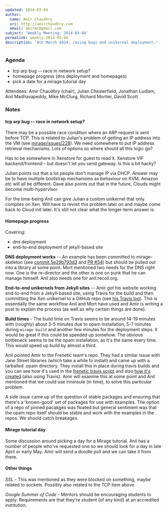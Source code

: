 ```yaml
---
updated: 2014-03-04
author:
  name: Amir Chaudhry
  uri: http://amirchaudhry.com
  email: amirmc@gmail.com
subject: 'Weekly Meeting: 2014-03-04'
permalink: weekly-2014-03-04
description: '4th March 2014: racing bugs and unikernel deployment.'
---
```


### Agenda

* tcp arp bug -- race in network setup?
* homepage progress (dns deployment and homepages)
* pick a date for a mirage tutorial day

Attendees: Amir Chaudhry (chair), Julian Chesterfield, Jonathan Ludlam,
Anil Madhavapeddy, Mike McClurg, Richard Mortier, David Scott


### Notes

#### tcp arp bug -- race in network setup?

There may be a possible race condition where an ARP request is sent before
TCP. This is related to Julian's problem of getting an IP address into the
VM (see [mirage/issues/228][#228]).  We need somewhere to put IP address
retrieval mechanisms. Lots of options so where should all this logic go?

Has to be somewhere in Xenstore for guest to read it. Xenstore VIF
backend/frontend - but doesn't let you send gateway. Is this a bit hacky?

Julian points out that a lot people don't manage IP via DHCP.  Answer may be
to have multiple bootstrap mechanisms as behaviour on KVM, Amazon etc will
all be different. Dave also points out that in the future, Clouds might
become multi-hypervisor.  

For the time-being Anil can give Julian a custom unikernel that only
compiles on Xen.  Will have to revisit this problem later on and maybe come
back to Cloud init later.  It's still not clear what the longer-term answer
is.


#### Homepage progress

Covering:
- dns deployment
- end-to-end deployment of jekyll-based site

**DNS deployment works** -- An example has been committed to mirage-skeleton
(see [commit 5e29b793d3][dns] and [PR #34][]) but should be pulled out into a
library at some point. Mort mentioned two needs for the DNS right now. One
is the re-director and the other is one on punk that he can manage himself.
Anil also needs one for anil.recoil.org.

**End-to-end unikernels from Jekyll sites** -- Amir got his website working
end-to-end from a Jekyll-based site, using Travis for the build and then
committing the Xen unikernel to a GitHub repo (see [his Travis log][log]).
This is essentially the same workflow Anil and Mort have used and Amir is
writing a post to explain the process (as well as why certain things are 
done).  

**Build times** - The build time on Travis seems to be around 14-19 minutes
with (roughly) about 3-5 minutes due to opam installation, 5-7 minutes
during `mirage build` and another few minutes for the deployment steps. It
would be great if this could be speeded up somehow.  The obvious bottleneck
seems to be the opam installation, as it's the same every time.  This would
speed up build by almost a third.  

Anil pointed Amir to the Frenetic team's repo.  They had a similar issue
with Jane Street libraries (which take a while to install) and came up with
a tarballed .opam directory.  They install this in place during travis
builds and you can see how it's used in the
[frenetic travis script][pickled-opam] and also
[how it's created][opam-street] (also using Travis).
Amir will examine this at some point and Anil mentioned that we could use
irminsule (in time), to solve this particular problem.

A side issue came up of the question of stable packages and ensuring that
there's a 'known-good' set of packages for use with examples. The option of a
repo of pinned pacakges was floated but general sentiment was that the opam
repo itself should be stable and work with the examples in the repos.  We
should catch breakages.


#### Mirage tutorial day ####

Some discussion around picking a day for a Mirage tutorial.  Anil has a
number of people who've requested one so we should look for a day in late
April or early May.  Amir will send a doodle poll and we can take it from
there.


#### Other things ####

*SSL* - This was mentioned as they were blocked on something, maybe related
to sockets.  Possibly also related to the TCP item above.

*Google Summer of Code* - Mentors should be encouraging students to apply.
Requirements are that they're student (of any kind) at an accredited
institution.

[log]: https://travis-ci.org/amirmc/amirmc.github.com
[dns]: https://github.com/mirage/mirage-skeleton/commit/5e29b793d3a423db4cfe5871bc0b443fa98e7ea8
[PR #34]: https://github.com/mirage/mirage-skeleton/pull/34
[#228]: https://github.com/mirage/mirage/issues/228
[pickled-opam]: https://github.com/frenetic-lang/frenetic/commit/12cac9af60bf4ba23791dd40f7ad2e9f02e1ef6e
[opam-street]: https://github.com/seliopou/opam-street

